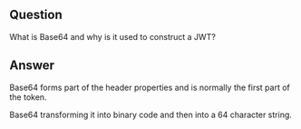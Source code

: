 ## Question

What is Base64 and why is it used to construct a JWT?

## Answer

Base64 forms part of the header properties and is normally the first part of the token.

Base64 transforming it into binary code and then into a 64 character string.